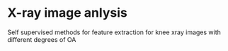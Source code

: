 # X-ray image anlysis

Self supervised methods for feature extraction for knee xray images with different degrees of OA
